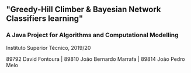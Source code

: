 ## "Greedy-Hill Climber & Bayesian Network Classifiers learning"

### A Java Project for Algorithms and Computational Modelling

Instituto Superior Técnico, 2019/20

89792 David Fontoura | 89810 João Bernardo Marrafa | 89814 João Pedro Melo
